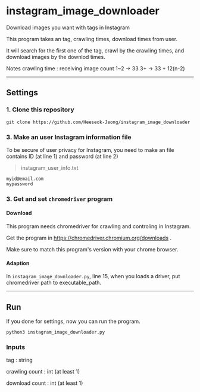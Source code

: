 # instagram_image_downloader

Download images you want with tags in Instagram

This program takes an tag, crawling times, download times from user.

It will search for the first one of the tag, crawl by the crawling times, and download images by the downlod times.

Notes 
crawling time : receiving image count
1~2 -> 33 
3+ -> 33 + 12(n-2)

<hr>

## Settings

### 1. Clone this repository

`git clone https://github.com/Heeseok-Jeong/instagram_image_downloader`

### 3. Make an user Instagram information file

To be secure of user privacy for Instagram, you need to make an file contains ID (at line 1) and password (at line 2)

> instagram_user_info.txt

```
myid@email.com
mypassword
```

### 3. Get and set `chromedriver` program

#### Download

This program needs chromedriver for crawling and controling in Instagram.  

Get the program in https://chromedriver.chromium.org/downloads .

Make sure to match this program's version with your chrome browser.

#### Adaption

In `instagram_image_downloader.py`, line 15, when you loads a driver, put chromedriver path to executable_path.


<hr>

## Run

If you done for settings, now you can run the program.

`python3 instagram_image_downloader.py`

### Inputs

tag : string

crawling count : int (at least 1)

download count : int (at least 1)




